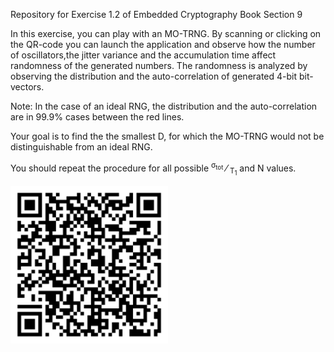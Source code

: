 Repository for Exercise 1.2 of Embedded Cryptography Book Section 9

In this exercise, you can play with an MO-TRNG.
By scanning or clicking on the QR-code you can launch the application and observe how the number of oscillators,the jitter variance and the accumulation time affect randomness of the generated numbers. 
The randomness is analyzed by observing the distribution and the auto-correlation of generated 4-bit bit-vectors.

Note: In the case of an ideal RNG, the distribution and the auto-correlation are in 99.9% cases between the red lines.

Your goal is to find the the smallest D, for which the MO-TRNG would not be distinguishable from an ideal RNG.
<p>You should repeat the procedure for all possible <sup>&#x3C3<sub>tot</sub></sup> &#8260 <sub>T<sub>1</sub></sub> and 	N values.</p>





<p><a href="https://mybinder.org/v2/gh/patrickhaddadteaching/TRNG_ex2/main?urlpath=voila%2Frender%2FTRNG_ex2_nb.ipynb" target="_blank" rel="noopener noreferrer">  <img src="ex2.png" width="50%" height="50%"></a></p>
